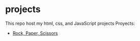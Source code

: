 # projects
This repo host my html, css, and JavaScript projects
Proyects:
- [Rock, Paper, Scissors](https://juanpablorod106.github.io/projects/)
